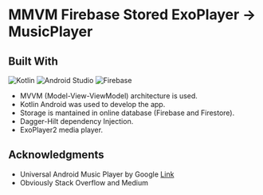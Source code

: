 # MMVM Firebase Stored ExoPlayer -> MusicPlayer

## Built With
![Kotlin](https://img.shields.io/badge/kotlin-%237F52FF.svg?style=for-the-badge&logo=kotlin&logoColor=white)
![Android Studio](https://img.shields.io/badge/Android%20Studio-3DDC84.svg?style=for-the-badge&logo=android-studio&logoColor=white)
![Firebase](https://img.shields.io/badge/Firebase-039BE5?style=for-the-badge&logo=Firebase&logoColor=white)

- MVVM (Model-View-ViewModel) architecture is used.
- Kotlin Android was used to develop the app.
- Storage is mantained in online database (Firebase and Firestore).
- Dagger-Hilt dependency Injection.
- ExoPlayer2 media player.
 
## Acknowledgments

  - Universal Android Music Player by Google [Link](https://github.com/android/uamp)
  - Obviously Stack Overflow and Medium
